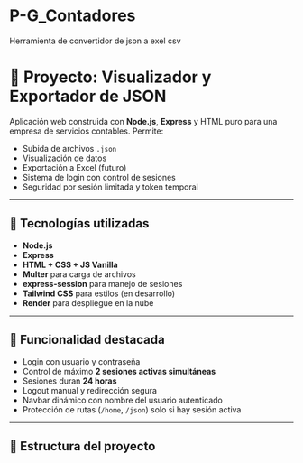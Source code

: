 # P-G_Contadores
Herramienta de convertidor de json a exel csv
# 🧾 Proyecto: Visualizador y Exportador de JSON

Aplicación web construida con **Node.js**, **Express** y HTML puro para una empresa de servicios contables. Permite:

- Subida de archivos `.json`
- Visualización de datos
- Exportación a Excel (futuro)
- Sistema de login con control de sesiones
- Seguridad por sesión limitada y token temporal

---

## 🚀 Tecnologías utilizadas

- **Node.js**
- **Express**
- **HTML + CSS + JS Vanilla**
- **Multer** para carga de archivos
- **express-session** para manejo de sesiones
- **Tailwind CSS** para estilos (en desarrollo)
- **Render** para despliegue en la nube

---

## 🔐 Funcionalidad destacada

- Login con usuario y contraseña
- Control de máximo **2 sesiones activas simultáneas**
- Sesiones duran **24 horas**
- Logout manual y redirección segura
- Navbar dinámico con nombre del usuario autenticado
- Protección de rutas (`/home`, `/json`) solo si hay sesión activa

---

## 📁 Estructura del proyecto

